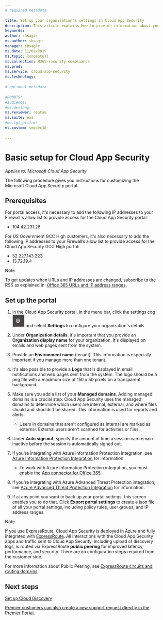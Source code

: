 ```yaml
---
# required metadata

title: Set up your organization's settings in Cloud App Security
description: This article explains how to provide information about your organization in Cloud App Security.
keywords:
author: shsagir
ms.author: shsagir
manager: shsagir
ms.date: 11/01/2019
ms.topic: conceptual
ms.collection: M365-security-compliance
ms.prod:
ms.service: cloud-app-security
ms.technology:

# optional metadata

#ROBOTS:
#audience:
#ms.devlang:
ms.reviewer: reutam
ms.suite: ems
#ms.tgt_pltfrm:
ms.custom: seodec18

---
```

# Basic setup for Cloud App Security

*Applies to: Microsoft Cloud App Security*

The following procedure gives you instructions for customizing the Microsoft Cloud App Security portal.

## Prerequisites

For portal access, it's necessary to add the following IP addresses to your Firewall's allow list to provide access for the Cloud App Security portal:

* 104.42.231.28

For US Government GCC High customers, it's also necessary to add the following IP addresses to your Firewall’s allow list to provide access for the Cloud App Security GCC High portal:

* 52.227.143.223
* 13.72.19.4

> [!NOTE]
> To get updates when URLs and IP addresses are changed, subscribe to the RSS as explained in: [Office 365 URLs and IP address ranges](https://support.office.com/article/Office-365-URLs-and-IP-address-ranges-8548a211-3fe7-47cb-abb1-355ea5aa88a2).

## Set up the portal

1. In the Cloud App Security portal, in the menu bar, click the settings cog ![settings icon](./media/settings-icon.png "settings icon") and select **Settings** to configure your organization's details.

1. Under **Organization details**, it's important that you provide an **Organization display name** for your organization. It's displayed on emails and web pages sent from the system.

1. Provide an **Environment name** (tenant). This information is especially important if you manage more than one tenant.

1. It's also possible to provide a **Logo** that is displayed in email notifications and web pages sent from the system. The logo should be a png file with a maximum size of 150 x 50 pixels on a transparent background.

1. Make sure you add a list of your **Managed domains**. Adding managed domains is a crucial step. Cloud App Security uses the managed domains to determine which users are internal, external, and where files should and shouldn't be shared. This information is used for reports and alerts.

    * Users in domains that aren't configured as internal are marked as external. External users aren't scanned for activities or files.

1. Under **Auto sign out**, specify the amount of time a session can remain inactive before the session is automatically signed out.

1. If you're integrating with Azure Information Protection integration, see [Azure Information Protection Integration](azip-integration.md) for information.

    * To work with Azure Information Protection integration, you must enable the [App connector for Office 365](connect-office-365-to-microsoft-cloud-app-security.md).

1. If you're integrating with Azure Advanced Threat Protection integration, see [Azure Advanced Threat Protection Integration](azip-integration.md) for information.

1. If at any point you want to back up your portal settings, this screen enables you to do that. Click **Export portal settings** to create a json file of all your portal settings, including policy rules, user groups, and IP address ranges.

> [!NOTE]
> If you use ExpressRoute, Cloud App Security is deployed in Azure and fully integrated with [ExpressRoute](https://azure.microsoft.com/documentation/articles/expressroute-introduction/). All interactions with the Cloud App Security apps and traffic sent to Cloud App Security, including upload of discovery logs, is routed via ExpressRoute **public peering** for improved latency, performance, and security. There are no configuration steps required from the customer side.
>
> For more information about  Public Peering, see [ExpressRoute circuits and routing domains](https://azure.microsoft.com/documentation/articles/expressroute-circuit-peerings/).

## Next steps

[Set up Cloud Discovery](set-up-cloud-discovery.md)

[Premier customers can also create a new support request directly in the Premier Portal.](https://premier.microsoft.com/)
